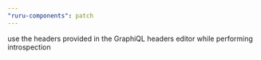 ```yaml
---
"ruru-components": patch
---
```


use the headers provided in the GraphiQL headers editor while performing
introspection
